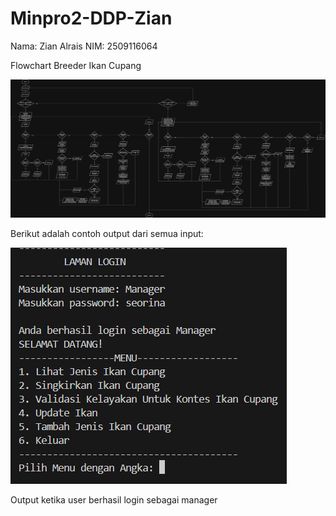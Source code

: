 # Minpro2-DDP-Zian
Nama: Zian Alrais 
NIM: 2509116064

Flowchart Breeder Ikan Cupang

![img alt](https://github.com/zianalr/Minpro2-DDP-Zian/blob/e3d4d25b7a91fb2c6681baadaf112d81c3a8628b/Minpro2ddp.jpg)


Berikut adalah contoh output dari semua input:



![img alt](https://github.com/zianalr/Minpro2-DDP-Zian/blob/5811a88813adf8a7f6826f9b1ef673d978773461/Screenshot%202025-09-28%20215606.png)

Output ketika user berhasil login sebagai manager

